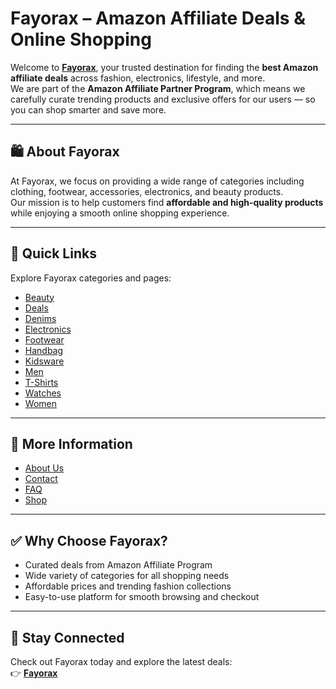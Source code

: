 # Fayorax – Amazon Affiliate Deals & Online Shopping

Welcome to **[Fayorax](https://www.fayorax.com/)**, your trusted destination for finding the **best Amazon affiliate deals** across fashion, electronics, lifestyle, and more.  
We are part of the **Amazon Affiliate Partner Program**, which means we carefully curate trending products and exclusive offers for our users — so you can shop smarter and save more.

---

## 🛍️ About Fayorax
At Fayorax, we focus on providing a wide range of categories including clothing, footwear, accessories, electronics, and beauty products.  
Our mission is to help customers find **affordable and high-quality products** while enjoying a smooth online shopping experience.

---

## 🔗 Quick Links
Explore Fayorax categories and pages:

- [Beauty](https://www.fayorax.com/beauty)  
- [Deals](https://www.fayorax.com/deals)  
- [Denims](https://www.fayorax.com/denims)  
- [Electronics](https://www.fayorax.com/electronics)  
- [Footwear](https://www.fayorax.com/footwear)  
- [Handbag](https://www.fayorax.com/handbag)  
- [Kidsware](https://www.fayorax.com/kidsware)  
- [Men](https://www.fayorax.com/men)  
- [T-Shirts](https://www.fayorax.com/t-shirt)  
- [Watches](https://www.fayorax.com/watches)  
- [Women](https://www.fayorax.com/women)  

---

## 📘 More Information
- [About Us](https://www.fayorax.com/about)  
- [Contact](https://www.fayorax.com/contact)  
- [FAQ](https://www.fayorax.com/faq)  
- [Shop](https://www.fayorax.com/shop)  

---

## ✅ Why Choose Fayorax?
- Curated deals from Amazon Affiliate Program  
- Wide variety of categories for all shopping needs  
- Affordable prices and trending fashion collections  
- Easy-to-use platform for smooth browsing and checkout  

---

## 📢 Stay Connected
Check out Fayorax today and explore the latest deals:  
👉 **[Fayorax](https://www.fayorax.com/)**  
